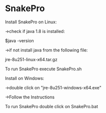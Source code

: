 # SnakePro
Install SnakePro on Linux:

->check if java 1.8 is installed:

$java -version

->if not install java from the following file:

jre-8u251-linux-x64.tar.gz

To run SnakePro execute SnakePro.sh


Install on Windows:

->double click on "jre-8u251-windows-x64.exe"

->Follow the Instructions

To run SnakePro double click on SnakePro.bat
